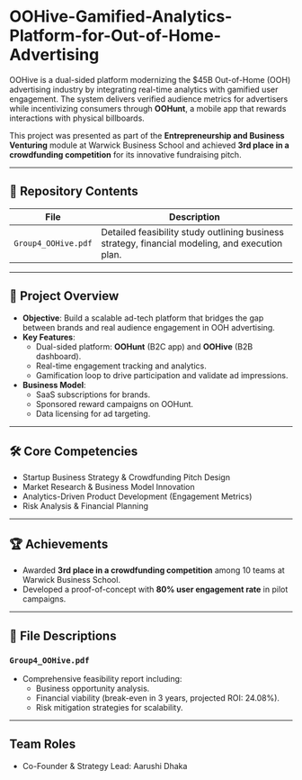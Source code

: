 # OOHive-Gamified-Analytics-Platform-for-Out-of-Home-Advertising

OOHive is a dual-sided platform modernizing the $45B Out-of-Home (OOH) advertising industry by integrating real-time analytics with gamified user engagement. The system delivers verified audience metrics for advertisers while incentivizing consumers through **OOHunt**, a mobile app that rewards interactions with physical billboards.  

This project was presented as part of the **Entrepreneurship and Business Venturing** module at Warwick Business School and achieved **3rd place in a crowdfunding competition** for its innovative fundraising pitch.  

---

## 📂 Repository Contents

| File                        | Description                                                                                     |
|-----------------------------|-------------------------------------------------------------------------------------------------|
| `Group4_OOHive.pdf`         | Detailed feasibility study outlining business strategy, financial modeling, and execution plan.|


---

## 📝 Project Overview

- **Objective**: Build a scalable ad-tech platform that bridges the gap between brands and real audience engagement in OOH advertising.  
- **Key Features**:
  - Dual-sided platform: **OOHunt** (B2C app) and **OOHive** (B2B dashboard).  
  - Real-time engagement tracking and analytics.  
  - Gamification loop to drive participation and validate ad impressions.  
- **Business Model**:
  - SaaS subscriptions for brands.
  - Sponsored reward campaigns on OOHunt.
  - Data licensing for ad targeting.  

---

## 🛠️ Core Competencies
- Startup Business Strategy & Crowdfunding Pitch Design  
- Market Research & Business Model Innovation  
- Analytics-Driven Product Development (Engagement Metrics)  
- Risk Analysis & Financial Planning  

---

## 🏆 Achievements
- Awarded **3rd place in a crowdfunding competition** among 10 teams at Warwick Business School.  
- Developed a proof-of-concept with **80% user engagement rate** in pilot campaigns.  

---

## 📁 File Descriptions

### `Group4_OOHive.pdf`
- Comprehensive feasibility report including:
  - Business opportunity analysis.
  - Financial viability (break-even in 3 years, projected ROI: 24.08%).  
  - Risk mitigation strategies for scalability.  

---


## Team Roles
- Co-Founder & Strategy Lead: Aarushi Dhaka
